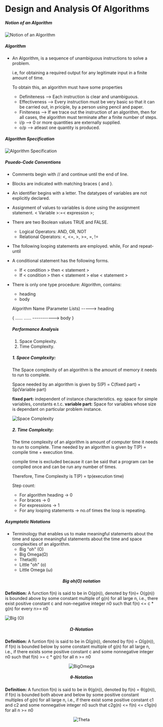 # Design and Analysis Of Algorithms

##### Notion of an Algorithm

![Notion of an Algorithm](Pictures/Notion_of_an_Algorithm.png "Notion of an Algorithm")

##### Algorithm

* An Algorithm, is a sequence of unambiguous instructions to solve a problem.

    i.e, for obtaining a required output for any legitimate input in a finite amount of time.

    To obtain this, an algorithm must have some properties

    - Definiteness --> Each instruction is clear and unambiguous.
    - Effectiveness --> Every instruction must be very basic so that it can be carried out, in priciple, by a person using pencil and paper.
    - Finiteness --> If we trace out the instruction of an algorithm, then for all cases, the algorithm must terminate after a finite number of steps.
    - i/p --> 0 or more quantities are externally supplied.
    - o/p --> atleast one quantity is produced.

##### Algorithm Specification

![Algorithm Specification](Pictures/Algorithm_Specification.png "Algorithm Specification")

##### Psuedo-Code Conventions

* Comments begin with // and continue until the end of line.
* Blocks are indicated with matching braces { and }.
* An identifier begins with a letter. The datatypes of variables are not explicitly declared.
* Assignment of values to variables is done using the assignment statement.
    < Variable >:=< expression >;
* There are two Boolean values TRUE and FALSE.
    - Logical Operators: AND, OR, NOT
    - Relational Operators: <, <=, >, >=, =, !=
* The following looping statements are employed.
    while, For and repeat-until
* A conditional statement has the following forms.

    - If < condition > then < statement >
    - If < condition > then < statement >
      else < statement >
    
* There is only one type procedure:
  Algorithm, contains:
  - heading
  - body

  Algorithm Name (Parameter Lists) -----> heading

  {
    ......
    ......    -----------> body
  }


  ##### Performance Analysis

  1. Space Complexity.
  2. Time Complexity.


  ##### 1. Space Complexity:
    The Space complexity of an algorithm is the amount of memory it needs to run to complete.

    Space needed by an algorithm is given by S(P) = C(fixed part) + Sp(Variable part)

    <strong>fixed part:</strong> independent of instance characteristics.
                    eg: space for simple variables, constants e.t.c.
    <strong>variable part:</strong> Space for variables whose size is dependant on particular problem instance.

    ![Space Complexity](Pictures/Space_complexity_example.png "Space Complexity")

  ##### 2. Time Complexity:
    The time complexity of an algorithm is amount of computer time it needs to run to complete.
    Time needed by an algorithm is given by T(P) = compile time + execution time.

    compile time is excluded because it can be said that a program can be compiled once and can be run any number of times.

    Therefore, Time Complexity is T(P) = tp(execution time)

    Step count:
    * For algorithm heading -> 0
    * For braces -> 0
    * For expressions -> 1
    * For any looping statements -> no.of times the loop is repeating.

##### Asymptotic Notations

  * Terminology that enables us to make meaningful statements about the time and space meaningful statements about the time and space complexities of an algorithm.
    - Big "oh" (O)
    - Big Omega(Ω)
    - Theta(θ)
    - Little "oh" (o)
    - Little Omega (ω)

##### <center>Big oh(O) notation</center>

<strong>Definition:</strong> A function f(n) is said to be in O(g(n)), denoted by f(n)= O(g(n)) is bounded above by some constant multiple of g(n) for all large n, i.e., there
exist positive constant c and non-negative integer n0 such that
  f(n) <= c * g(n) for every n>= n0

![Big (O)](Pictures/Big(O).png "Big(O)")

##### <center>Ω-Notation</center>
<strong>Definition:</strong> A funtion f(n) is said to be in Ω(g(n)), denoted by f(n) = Ω(g(n)), if f(n) is bounded below by some constant multiple of g(n) for all large n, i.e., if there exists some positive constant c and some nonnegative integer n0 such that
  f(n) >= c * g(n) for all n >= n0

<center><img src="Pictures/BigOmega.png" alt="BigOmega"></center>

##### <center>θ-Notation</center>

<strong>Definition:</strong> A function f(n) is said to be in θ(g(n)), denoted by f(n) = θ(g(n)), if f(n) is bounded both above and below by some positive constant multiples of g(n) for all large n, i.e., if there exist some positive constant c1 and c2 and some nonnegative integer n0 such that
  c2g(n) <= f(n) <= c1g(n) for all n >= n0

<center><img src="Pictures/Theta.png" alt="Theta"></center>
